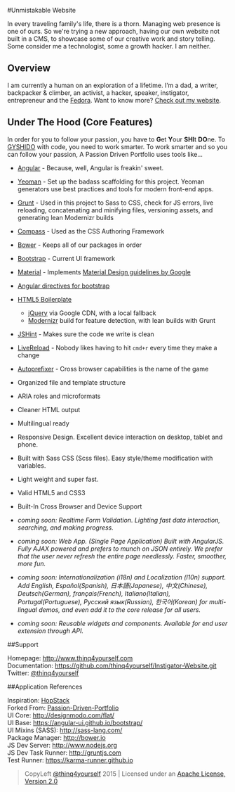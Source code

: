 #Unmistakable Website

In every traveling family's life, there is a thorn. Managing web presence is one of ours. So we're trying a new approach, having our own website not built in a CMS,
to showcase some of our creative work and story telling. Some consider me a technologist, some a growth hacker. I am neither.

## Overview

I am currently a human on an exploration of a lifetime. I’m a dad, a writer, backpacker & climber, an activist, a hacker, speaker, instigator, entrepreneur and the [Fedora](http://beardandfedora.com). Want to know more? [Check out my website](http://www.thinq4yourself.com).

## Under The Hood (Core Features)
In order for you to follow your passion, you have to **G**et **Y**our **SHI**t **DO**ne. To [GYSHIDO](http://gyshido.com) with code, you need to work smarter.
To work smarter and so you can follow your passion, A Passion Driven Portfolio uses tools like...

* [Angular](https://angularjs.org/) - Because, well, Angular is freakin' sweet.
* [Yeoman](http://yeoman.io) - Set up the badass scaffolding for this project. Yeoman generators use best practices and tools for modern front-end apps.
* [Grunt](http://gruntjs.com/) - Used in this project to Sass to CSS, check for JS errors, live reloading, concatenating and minifying files, versioning assets, and generating lean Modernizr builds
* [Compass](http://compass-style.org/) - Used as the CSS Authoring Framework
* [Bower](http://bower.io/) - Keeps all of our packages in order
* [Bootstrap](http://getbootstrap.com/) - Current UI framework
* [Material](https://github.com/FezVrasta/bootstrap-material-design) - Implements [Material Design guidelines by Google](http://www.google.com/design/spec/material-design/introduction.html)
* [Angular directives for bootstrap](https://angular-ui.github.io/bootstrap/)
* [HTML5 Boilerplate](http://html5boilerplate.com/)
    * [jQuery](http://jquery.com/) via Google CDN, with a local fallback
    * [Modernizr](http://modernizr.com/) build for feature detection, with lean builds with Grunt

* [JSHint](http://jshint.com/) - Makes sure the code we write is clean
* [LiveReload](http://livereload.com/) - Nobody likes having to hit `cmd+r` every time they make a change
* [Autoprefixer](https://github.com/postcss/autoprefixer) - Cross browser capabilities is the name of the game 
* Organized file and template structure
* ARIA roles and microformats
* Cleaner HTML output
* Multilingual ready
* Responsive Design. Excellent device interaction on desktop, tablet and phone.
* Built with Sass CSS (Scss files). Easy style/theme modification with variables.
* Light weight and super fast.
* Valid HTML5 and CSS3
* Built-In Cross Browser and Device Support
* *coming soon: Realtime Form Validation. Lighting fast data interaction, searching, and making progress.*
* *coming soon: Web App. (Single Page Application) Built with AngularJS. Fully AJAX powered and prefers to munch on JSON entirely. We prefer that the user never refresh the entire page needlessly. Faster, smoother, more fun.*
* *coming soon: Internationalization (i18n) and Localization (l10n) support. Add English, Español(Spanish), 日本語(Japanese), 中文(Chinese), Deutsch(German), français(French), Italiano(Italian), Portugal(Portuguese), Русский язык(Russian), 한국어(Korean) for multi-lingual demos, and even add it to the core release for all users.*
* *coming soon: Reusable widgets and components. Available for end user extension through API.*

##Support

Homepage: http://www.thinq4yourself.com  
Documentation: https://github.com/thinq4yourself/Instigator-Website.git  
Twitter: [@thinq4yourself](https://twitter.com/thinq4yourself)  

##Application References

Inspiration: [HopStack](https://github.com/BeardandFedora/HopStack)  
Forked From: [Passion-Driven-Portfolio](https://github.com/yaboi/Passion-Driven-Website)  
UI Core: http://designmodo.com/flat/  
UI Base: https://angular-ui.github.io/bootstrap/  
UI Mixins (SASS): http://sass-lang.com/  
Package Manager: http://bower.io  
JS Dev Server: http://www.nodejs.org  
JS Dev Task Runner: http://gruntjs.com  
Test Runner: https://karma-runner.github.io  

> CopyLeft [@thinq4yourself](http://www.twitter.com/thinq4yourself) 2015 | Licensed under an [Apache License, Version 2.0](http://www.apache.org/licenses/LICENSE-2.0)